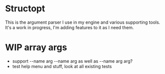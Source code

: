 # Structopt

This is the argument parser I use in my engine and various supporting tools. It's a work in progress, I'm adding features to it as I need them.

# WIP array args
- support --name arg --name arg as well as --name arg arg?
- test help menu and stuff, look at all existing tests
